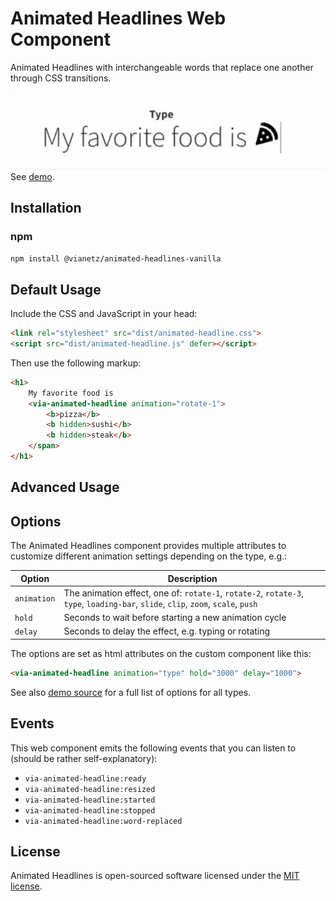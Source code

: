 # Animated Headlines Web Component

Animated Headlines with interchangeable words that replace one another through CSS transitions.  

![Demo](demo.gif)
See [demo](https://vianetz.github.io/animated-headlines-vanilla/).


## Installation

### npm

```bash
npm install @vianetz/animated-headlines-vanilla
```

## Default Usage

Include the CSS and JavaScript in your head:

```html
<link rel="stylesheet" src="dist/animated-headline.css">
<script src="dist/animated-headline.js" defer></script>
```

Then use the following markup:

```html
<h1>
    My favorite food is
    <via-animated-headline animation="rotate-1">
        <b>pizza</b>
        <b hidden>sushi</b>
        <b hidden>steak</b>
    </span>
</h1>
```

## Advanced Usage

## Options

The Animated Headlines component provides multiple attributes to customize different animation settings depending on the type, e.g.:

| Option      | Description                                                                                                                       |
|-------------|-----------------------------------------------------------------------------------------------------------------------------------|
| `animation` | The animation effect, one of: `rotate-1`, `rotate-2`, `rotate-3`, `type`, `loading-bar`, `slide`, `clip`, `zoom`, `scale`, `push` |
| `hold`      | Seconds to wait before starting a new animation cycle                                                                             |
| `delay`     | Seconds to delay the effect, e.g. typing or rotating                                                                              |

The options are set as html attributes on the custom component like this:
```html
<via-animated-headline animation="type" hold="3000" delay="1000">
```

See also [demo source](demo/index.html) for a full list of options for all types.

## Events

This web component emits the following events that you can listen to (should be rather self-explanatory):
- `via-animated-headline:ready`
- `via-animated-headline:resized`
- `via-animated-headline:started`
- `via-animated-headline:stopped`
- `via-animated-headline:word-replaced`

## License

Animated Headlines is open-sourced software licensed under the [MIT license](https://opensource.org/license/MIT).